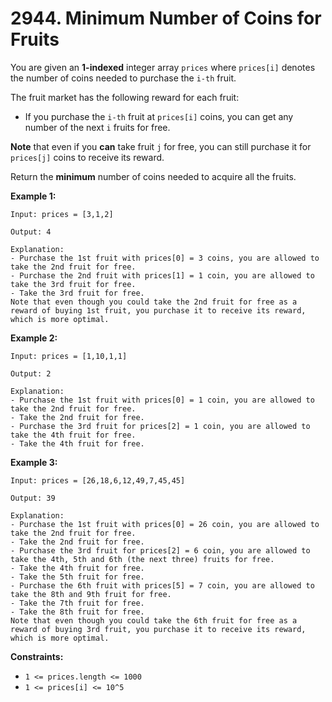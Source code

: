 # 2944. Minimum Number of Coins for Fruits

You are given an **1-indexed** integer array `prices` where `prices[i]` denotes the number of coins needed to purchase the `i-th` fruit.

The fruit market has the following reward for each fruit:

- If you purchase the `i-th` fruit at `prices[i]` coins, you can get any number of the next `i` fruits for free.

**Note** that even if you **can** take fruit `j` for free, you can still purchase it for `prices[j]` coins to receive its reward.

Return the **minimum** number of coins needed to acquire all the fruits.

**Example 1:**

```()
Input: prices = [3,1,2]

Output: 4

Explanation:
- Purchase the 1st fruit with prices[0] = 3 coins, you are allowed to take the 2nd fruit for free.
- Purchase the 2nd fruit with prices[1] = 1 coin, you are allowed to take the 3rd fruit for free.
- Take the 3rd fruit for free.
Note that even though you could take the 2nd fruit for free as a reward of buying 1st fruit, you purchase it to receive its reward, which is more optimal.
```

**Example 2:**

```()
Input: prices = [1,10,1,1]

Output: 2

Explanation:
- Purchase the 1st fruit with prices[0] = 1 coin, you are allowed to take the 2nd fruit for free.
- Take the 2nd fruit for free.
- Purchase the 3rd fruit for prices[2] = 1 coin, you are allowed to take the 4th fruit for free.
- Take the 4th fruit for free.
```

**Example 3:**

```()
Input: prices = [26,18,6,12,49,7,45,45]

Output: 39

Explanation:
- Purchase the 1st fruit with prices[0] = 26 coin, you are allowed to take the 2nd fruit for free.
- Take the 2nd fruit for free.
- Purchase the 3rd fruit for prices[2] = 6 coin, you are allowed to take the 4th, 5th and 6th (the next three) fruits for free.
- Take the 4th fruit for free.
- Take the 5th fruit for free.
- Purchase the 6th fruit with prices[5] = 7 coin, you are allowed to take the 8th and 9th fruit for free.
- Take the 7th fruit for free.
- Take the 8th fruit for free.
Note that even though you could take the 6th fruit for free as a reward of buying 3rd fruit, you purchase it to receive its reward, which is more optimal.
```

**Constraints:**

- `1 <= prices.length <= 1000`
- `1 <= prices[i] <= 10^5`

